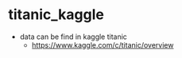 # titanic_kaggle
* data can be find in kaggle titanic
  * <https://www.kaggle.com/c/titanic/overview>

